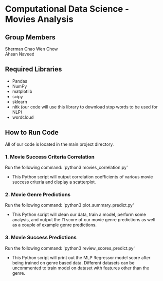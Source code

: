 # Computational Data Science - Movies Analysis

## Group Members

Sherman Chao Wen Chow<br/>
Ahsan Naveed<br/>

## Required Libraries

- Pandas
- NumPy
- matplotlib
- scipy
- sklearn
- nltk (our code will use this library to download stop words to be used for NLP)
- wordcloud

## How to Run Code

All of our code is located in the main project directory.

### 1. Movie Success Criteria Correlation

Run the following command: 'python3 movies_correlation.py'<br/>

- This Python script will output correlation coefficients of various movie success criteria and display a scatterplot.

### 2. Movie Genre Predictions

Run the following command: 'python3 plot_summary_predict.py'<br/>

- This Python script will clean our data, train a model, perform some analysis, and output the f1 score of our movie genre predictions as well as a couple of example genre predictions.

### 3. Movie Success Predictions

Run the following command: 'python3 review_scores_predict.py'<br/>

- This Python script will print out the MLP Regressor model score after being trained on genre based data. Different datasets can be uncommented to train model on dataset with features other than the genre.
